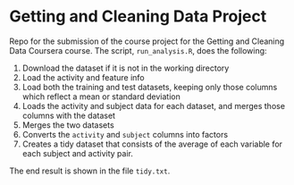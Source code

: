 # Getting and Cleaning Data Project

Repo for the submission of the course project for the Getting and Cleaning Data Coursera course.
The script, `run_analysis.R`, does the following:

1. Download the dataset if it is not in the working directory
2. Load the activity and feature info
3. Load both the training and test datasets, keeping only those columns which reflect a mean or standard deviation
4. Loads the activity and subject data for each dataset, and merges those columns with the dataset
5. Merges the two datasets
6. Converts the `activity` and `subject` columns into factors
7. Creates a tidy dataset that consists of the average of each variable for each subject and activity pair.

The end result is shown in the file `tidy.txt`.
